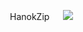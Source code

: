 &ensp;HanokZip
&ensp;
&ensp;<a href="https://hanokzip132.tistory.com/" target="_blank"><img src="https://img.shields.io/badge/Unity-FFFFFF?style=for-the-badge&logo=Unity&logoColor=black"> 

